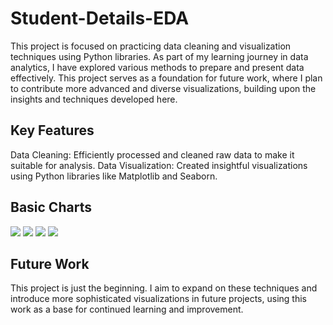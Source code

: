 # Student-Details-EDA
This project is focused on practicing data cleaning and visualization techniques using Python libraries. As part of my learning journey in data analytics, I have explored various methods to prepare and present data effectively. This project serves as a foundation for future work, where I plan to contribute more advanced and diverse visualizations, building upon the insights and techniques developed here.

<h2>Key Features</h2>
Data Cleaning: Efficiently processed and cleaned raw data to make it suitable for analysis.
Data Visualization: Created insightful visualizations using Python libraries like Matplotlib and Seaborn.
<h2>Basic Charts</h2>
<img src="https://github.com/user-attachments/assets/12b1948a-15e9-494e-9710-64579e86c5d5">
<img src="https://github.com/user-attachments/assets/a6a727b9-3e32-4fac-9b6b-69cbf1d17919">
<img src="https://github.com/user-attachments/assets/43b4d089-d530-4be5-b029-15a6e2faf4fa">
<img src="https://github.com/user-attachments/assets/13f5b8ee-2b78-4521-aca7-1eedfd4620d6">

<h2>Future Work</h2>
This project is just the beginning. I aim to expand on these techniques and introduce more sophisticated visualizations in future projects, 
using this work as a base for continued learning and improvement.

